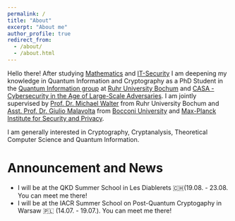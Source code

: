 ```yaml
---
permalink: /
title: "About"
excerpt: "About me"
author_profile: true
redirect_from: 
  - /about/
  - /about.html
---
```


Hello there! 
After studying [Mathematics](https://math.ruhr-uni-bochum.de/en/) and [IT-Security](https://informatik.rub.de/en/) I am deepening my knowledge in Quantum Information and Cryptography as a PhD Student in the [Quantum Information group](https://qi.rub.de) at [Ruhr University Bochum](https://www.ruhr-uni-bochum.de/en) and [CASA - Cybersecurity in the Age of Large-Scale Adversaries](https://casa.rub.de/en/).
I am jointly supervised by [Prof. Dr. Michael Walter](https://qi.rub.de/walter) from Ruhr University Bochum and [Asst. Prof. Dr. Giulio Malavolta](https://sites.google.com/view/giuliomalavolta/) from [Bocconi University](https://unibocconi.it) and [Max-Planck Institute for Security and Privacy](https://www.mpi-sp.org).

I am generally interested in Cryptography, Cryptanalysis, Theoretical Computer Science and Quantum Information.


Announcement and News
======

* I will be at the QKD Summer School in Les Diablerets 🇨🇭(19.08. - 23.08. You can meet me there!
* I will be at the IACR Summer School on Post-Quantum Cryptogaphy in Warsaw 🇵🇱 (14.07. - 19.07.). You can meet me there!

